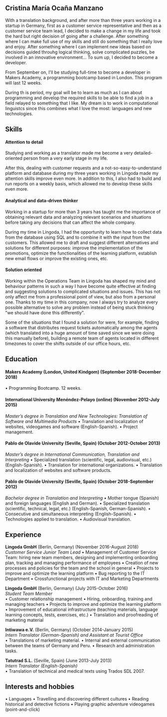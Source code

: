 ## Cristina María Ocaña Manzano

With a translation background, and after more than three years working in a startup in Germany, first as a customer service representative and then as a customer service team lead, I decided to make a change in my life and took the hard but right decision of going after a challenge. After something where I can make full use of my skills and still do something that I really love and enjoy. After something where I can implement new ideas based on decisions guided throuhg logical thinking, solve complicated puzzles, be involved in an innovative environment... To sum up, I decided to become a developer.

From September on, I'll be studying full-time to become a developer in Makers Academy, a programming bootcamp based in London. This program will last 12 weeks. 

During th is period, my goal will be to learn as much as I can about programming and develop the required skills to be able to find a job in a field relayed to something that I like. My dream is to work in computational linguistcs since this combines what I love the most: languages and new technologies. 

## Skills

#### Attention to detail

Studying and working as a translator made me become a very detailed-oriented person from a very early stage in my life. 

After this, dealing with customer requests and a not-so-easy-to-understand platform and database during my three years working in Lingoda made my attention skills improve even more. In addition to this, I also had to build and run reports on a weekly basis, which allowed me to develop these skills even more. 


#### Analytical and data-driven thinker 

Working in a startup for more than 3 years has taught me the importance of obtaining relevant data and analyzing relevant scenarios and situations before taking any decisions that can affect the whole company.

During my time in Lingoda, I had the opportunity to learn how to collect data from the database using SQL and to combine it with the input from the customers. This allowed me to draft and suggest different alternatives and solutions for different purposes: improve the implementation of the promotions, optimize the functionalities of the learning platform, establish new email flows or improve the existing ones, etc.

#### Solution oriented

Working within the Operations Team in Lingoda has shaped my mind and behaviour patterns in such a way I have become quite effective at finding and suggesting solutions to complicated situations and issues. This has not only affect me from a professional point of view, but also from a personal one. Thanks to my time in this company, now I always try to analyze every possible alternative to solve any problem instead of being stuck thinking "we should have done this differently".

Some of the situations that I found a solution for were, for example, finding a software that distributes request tickets automatically among the agents (which translated into a huge amount of time saved since we were doing this manually before), building a remote team of agents located in different timezones to cover the shifts outside of our office hours, etc.

## Education

#### Makers Academy (London, United Kindgom) (September 2018-December 2018)

• Programming Bootcamp. 12 weeks.

#### International University Menéndez-Pelayo (online) (November 2012-July 2015)
*Master’s degree in Translation and New Technologies: Translation of Software and Multimedia Products*
• Translation and localization of websites, videogames and software (English-Spanish).
• Project management.

#### Pablo de Olavide University (Seville, Spain) (October 2012-October 2013)
*Master’s degree in International Communication, Translation and Interpreting*
• Specialized translation (scientific, legal, audiovisual, etc.) (English-Spanish).
• Translation for international organizations.
• Translation and localization of websites and software products.

#### Pablo de Olavide University (Seville, Spain) (October 2018-September 2012)
*Bachelor degree in Translation and Interpreting*
• Mother tongue (Spanish) and foreign languages (English and German). 
• Specialized translation (scientific, technical, legal, etc.) (English-Spanish, German-Spanish). 
• Consecutive and simultaneous interpreting (English-Spanish).
• Technologies applied to translation.
• Audiovisual translation.

## Experience

**Lingoda GmbH** (Berlin, Germany) (November 2016-August 2018)    
*Customer Service Junior Team Lead*
• Management of Customer Service Team: hiring new team members, designing and implementing onboarding plan, tracking and managing performance of employees
• Creation of new processes and policies for the team and the school in general
• Projects to improve and optimize the learning platform
• Bug reporting to the IT Department
• Crossfunctional projects with IT and Marketing Departments

**Lingoda GmbH** (Berlin, Germany) (July 2015-October 2016)   
*Student Team Member*  
• Customer relationship management
• Hiring, onboarding, training and managing teachers
• Projects to improve and optimize the learning platform
• Improvement of educational infrastructure (teaching materials, language learning concepts, tests, exercises, etc.)
• Translation and proofreading of marketing material

**Intiwawa e.V.** (Berlin, Germany) (October 2014-January 2015)   
*Intern Translator (German-Spanish) and Assistant at Tourist Office*  
• Translations of marketing material. 
• Internal and external communication between the teams of Germany and Peru. 
• Research and administration tasks.

**Tatutrad S.L.** (Seville, Spain) (June 2013-July 2013)   
*Intern Translator (English-Spanish)*  
• Translation of technical and medical texts using Trados SDL 2007.

## Interests and hobbies
• Languages
• Travelling and discovering different cultures
• Reading historical and detective fictions
• Playing graphic adventure videogames (point-and-click)
